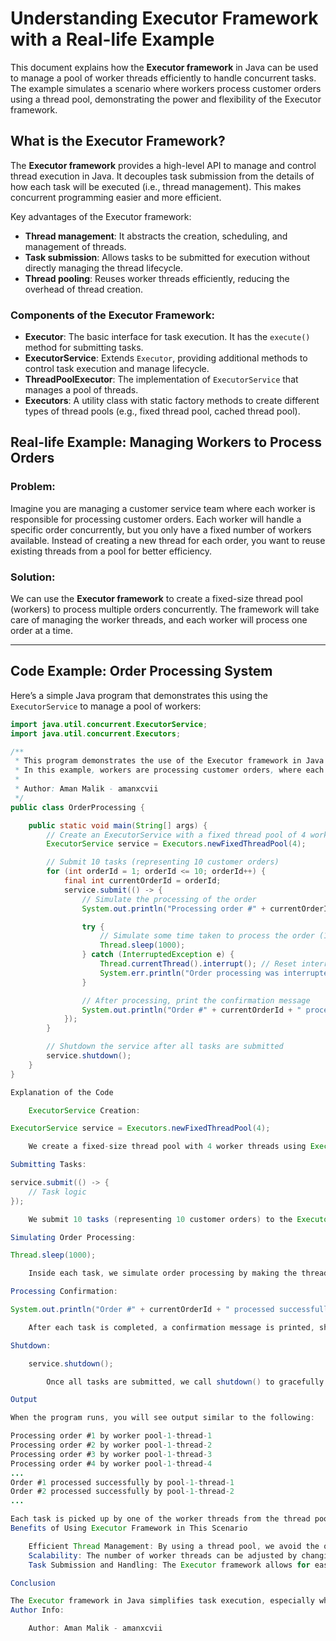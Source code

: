 # Understanding Executor Framework with a Real-life Example

This document explains how the **Executor framework** in Java can be used to manage a pool of worker threads efficiently to handle concurrent tasks. The example simulates a scenario where workers process customer orders using a thread pool, demonstrating the power and flexibility of the Executor framework.

## What is the Executor Framework?

The **Executor framework** provides a high-level API to manage and control thread execution in Java. It decouples task submission from the details of how each task will be executed (i.e., thread management). This makes concurrent programming easier and more efficient.

Key advantages of the Executor framework:
- **Thread management**: It abstracts the creation, scheduling, and management of threads.
- **Task submission**: Allows tasks to be submitted for execution without directly managing the thread lifecycle.
- **Thread pooling**: Reuses worker threads efficiently, reducing the overhead of thread creation.

### Components of the Executor Framework:
- **Executor**: The basic interface for task execution. It has the `execute()` method for submitting tasks.
- **ExecutorService**: Extends `Executor`, providing additional methods to control task execution and manage lifecycle.
- **ThreadPoolExecutor**: The implementation of `ExecutorService` that manages a pool of threads.
- **Executors**: A utility class with static factory methods to create different types of thread pools (e.g., fixed thread pool, cached thread pool).

## Real-life Example: Managing Workers to Process Orders

### Problem:
Imagine you are managing a customer service team where each worker is responsible for processing customer orders. Each worker will handle a specific order concurrently, but you only have a fixed number of workers available. Instead of creating a new thread for each order, you want to reuse existing threads from a pool for better efficiency.

### Solution:
We can use the **Executor framework** to create a fixed-size thread pool (workers) to process multiple orders concurrently. The framework will take care of managing the worker threads, and each worker will process one order at a time.

---

## Code Example: Order Processing System

Here’s a simple Java program that demonstrates this using the `ExecutorService` to manage a pool of workers:

```java
import java.util.concurrent.ExecutorService;
import java.util.concurrent.Executors;

/**
 * This program demonstrates the use of the Executor framework in Java to manage a pool of worker threads.
 * In this example, workers are processing customer orders, where each worker processes an order and prints a message.
 * 
 * Author: Aman Malik - amanxcvii
 */
public class OrderProcessing {

    public static void main(String[] args) {
        // Create an ExecutorService with a fixed thread pool of 4 workers
        ExecutorService service = Executors.newFixedThreadPool(4);

        // Submit 10 tasks (representing 10 customer orders)
        for (int orderId = 1; orderId <= 10; orderId++) {
            final int currentOrderId = orderId;
            service.submit(() -> {
                // Simulate the processing of the order
                System.out.println("Processing order #" + currentOrderId + " by worker " + Thread.currentThread().getName());

                try {
                    // Simulate some time taken to process the order (1 second)
                    Thread.sleep(1000); 
                } catch (InterruptedException e) {
                    Thread.currentThread().interrupt(); // Reset interrupt flag
                    System.err.println("Order processing was interrupted");
                }

                // After processing, print the confirmation message
                System.out.println("Order #" + currentOrderId + " processed successfully by " + Thread.currentThread().getName());
            });
        }

        // Shutdown the service after all tasks are submitted
        service.shutdown();
    }
}

Explanation of the Code

    ExecutorService Creation:

ExecutorService service = Executors.newFixedThreadPool(4);

    We create a fixed-size thread pool with 4 worker threads using Executors.newFixedThreadPool(4). This means at most 4 orders will be processed concurrently, and once a worker finishes an order, it can pick up another.

Submitting Tasks:

service.submit(() -> {
    // Task logic
});

    We submit 10 tasks (representing 10 customer orders) to the ExecutorService. Each task is a Runnable that simulates the processing of an order. The submit() method ensures that the tasks are executed by one of the available workers in the thread pool.

Simulating Order Processing:

Thread.sleep(1000);

    Inside each task, we simulate order processing by making the thread sleep for 1 second. This mimics a delay in processing (e.g., reading from a database, processing data, etc.).

Processing Confirmation:

System.out.println("Order #" + currentOrderId + " processed successfully...");

    After each task is completed, a confirmation message is printed, showing which order was processed and which worker (thread) handled it. This helps in tracking the task execution.

Shutdown:

    service.shutdown();

        Once all tasks are submitted, we call shutdown() to gracefully shut down the ExecutorService. This prevents new tasks from being submitted and allows the existing tasks to finish.

Output

When the program runs, you will see output similar to the following:

Processing order #1 by worker pool-1-thread-1
Processing order #2 by worker pool-1-thread-2
Processing order #3 by worker pool-1-thread-3
Processing order #4 by worker pool-1-thread-4
...
Order #1 processed successfully by pool-1-thread-1
Order #2 processed successfully by pool-1-thread-2
...

Each task is picked up by one of the worker threads from the thread pool, and once the task is finished, the worker is available for another task.
Benefits of Using Executor Framework in This Scenario

    Efficient Thread Management: By using a thread pool, we avoid the overhead of creating new threads for each task. Threads are reused, making the system more efficient.
    Scalability: The number of worker threads can be adjusted by changing the size of the thread pool. For example, if the system needs to handle more orders, we can increase the number of threads.
    Task Submission and Handling: The Executor framework allows for easy task submission, ensuring that tasks are executed asynchronously without manually managing thread lifecycle.

Conclusion

The Executor framework in Java simplifies task execution, especially when handling concurrent tasks. By using a fixed-size thread pool, we efficiently manage worker threads that process tasks (like customer orders) in parallel. This approach helps in managing resources effectively, improving performance, and simplifying concurrent programming in real-world applications.
Author Info:

    Author: Aman Malik - amanxcvii